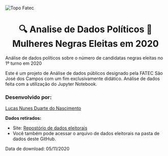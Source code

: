 ![Topo Fatec](https://user-images.githubusercontent.com/71477357/101296199-e51d7300-3800-11eb-98d4-d03efcfdb7eb.png)

# <center> 🔍 Analise de Dados Políticos 💾 <br/> Mulheres Negras Eleitas em 2020  </center>
 Análise de dados políticos sobre o número de candidatas negras eleitas no 1º turno em 2020

Este é um projeto de Análise de dados públicos designado pela FATEC São José dos Campos com um fim exclusivamente didático.
Análise de dados feita com a utilização do Jupyter Notebook.

### Desenvolvido por:
[Lucas Nunes Duarte do Nascimento](https://github.com/Lkduarte)

**Dados retirados:** 

   + Site: [Repostório de dados eleitorais](https://www.tse.jus.br/eleicoes/estatisticas/repositorio-de-dados-eleitorais-1)
   + Você também pode acessar o arquivo de dados eleitorais na pasta de dados deste GitHub.
   
Data de download: 05/11/2020
